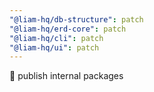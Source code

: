 ```yaml
---
"@liam-hq/db-structure": patch
"@liam-hq/erd-core": patch
"@liam-hq/cli": patch
"@liam-hq/ui": patch
---
```


🔧 publish internal packages
